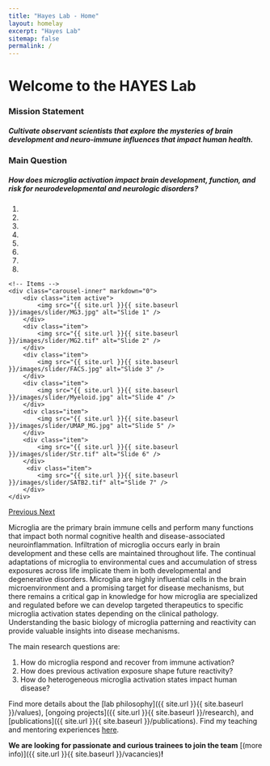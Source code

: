 ```yaml
---
title: "Hayes Lab - Home"
layout: homelay
excerpt: "Hayes Lab"
sitemap: false
permalink: /
---
```

# Welcome to the HAYES Lab
### Mission Statement
##### Cultivate observant scientists that explore the mysteries of brain development and neuro-immune influences that impact human health.

### Main Question
##### How does microglia activation impact brain development, function, and risk for neurodevelopmental and neurologic disorders?

<div markdown="0" id="carousel" class="carousel slide" data-ride="carousel" data-interval="4000" data-pause="hover" >
    <!-- Menu -->
    <ol class="carousel-indicators">
        <li data-target="#carousel" data-slide-to="0" class="active"></li>
        <li data-target="#carousel" data-slide-to="1"></li>
        <li data-target="#carousel" data-slide-to="2"></li>
        <li data-target="#carousel" data-slide-to="3"></li>
        <li data-target="#carousel" data-slide-to="4"></li>
        <li data-target="#carousel" data-slide-to="5"></li>
        <li data-target="#carousel" data-slide-to="6"></li>
        <li data-target="#carousel" data-slide-to="7"></li>
    </ol>

    <!-- Items -->
    <div class="carousel-inner" markdown="0">
        <div class="item active">
            <img src="{{ site.url }}{{ site.baseurl }}/images/slider/MG3.jpg" alt="Slide 1" />
        </div>
        <div class="item">
            <img src="{{ site.url }}{{ site.baseurl }}/images/slider/MG2.tif" alt="Slide 2" />
        </div>
        <div class="item">
            <img src="{{ site.url }}{{ site.baseurl }}/images/slider/FACS.jpg" alt="Slide 3" />
        </div>
        <div class="item">
            <img src="{{ site.url }}{{ site.baseurl }}/images/slider/Myeloid.jpg" alt="Slide 4" />
        </div>
        <div class="item">
            <img src="{{ site.url }}{{ site.baseurl }}/images/slider/UMAP_MG.jpg" alt="Slide 5" />
        </div>
        <div class="item">
            <img src="{{ site.url }}{{ site.baseurl }}/images/slider/Str.tif" alt="Slide 6" />
        </div>       
         <div class="item">
            <img src="{{ site.url }}{{ site.baseurl }}/images/slider/SATB2.tif" alt="Slide 7" />
        </div>
    </div>
  <a class="left carousel-control" href="#carousel" role="button" data-slide="prev">
    <span class="glyphicon glyphicon-chevron-left" aria-hidden="true"></span>
    <span class="sr-only">Previous</span>
  </a>
  <a class="right carousel-control" href="#carousel" role="button" data-slide="next">
    <span class="glyphicon glyphicon-chevron-right" aria-hidden="true"></span>
    <span class="sr-only">Next</span>
  </a>
</div>

Microglia are the primary brain immune cells and perform many functions that impact both normal cognitive health and disease-associated neuroinflammation. Infiltration of microglia occurs early in brain development and these cells are maintained throughout life. The continual adaptations of microglia to environmental cues and accumulation of stress exposures across life implicate them in both developmental and degenerative disorders. Microglia are highly influential cells in the brain microenvironment and a promising target for disease mechanisms, but there remains a critical gap in knowledge for how microglia are specialized and regulated before we can develop targeted therapeutics to specific microglia activation states depending on the clinical pathology. Understanding the basic biology of microglia patterning and reactivity can provide valuable insights into disease mechanisms. 

The main research questions are: 

1. How do microglia respond and recover from immune activation?
2. How does previous activation exposure shape future reactivity?
3. How do heterogeneous microglia activation states impact human disease?

Find more details about the [lab philosophy]({{ site.url }}{{ site.baseurl }}/values), [ongoing projects]({{ site.url }}{{ site.baseurl }}/research), and [publications]({{ site.url }}{{ site.baseurl }}/publications). 
Find my teaching and mentoring experiences [here](https://lindsaynhayes.github.io/teaching.html).

 **We are  looking for passionate and curious trainees to join the team** [(more info)]({{ site.url }}{{ site.baseurl }}/vacancies)**!**